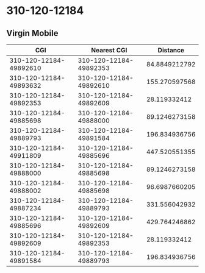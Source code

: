 # 310-120-12184
## Virgin Mobile


| CGI | Nearest CGI | Distance |
|-----|-------------|----------|
| 310-120-12184-49892610 | 310-120-12184-49892353 | 84.8849212792 |
| 310-120-12184-49893632 | 310-120-12184-49892610 | 155.270597568 |
| 310-120-12184-49892353 | 310-120-12184-49892609 | 28.119332412 |
| 310-120-12184-49885698 | 310-120-12184-49888000 | 89.1246273158 |
| 310-120-12184-49889793 | 310-120-12184-49891584 | 196.834936756 |
| 310-120-12184-49911809 | 310-120-12184-49885696 | 447.520551355 |
| 310-120-12184-49888000 | 310-120-12184-49885698 | 89.1246273158 |
| 310-120-12184-49888002 | 310-120-12184-49885698 | 96.6987660205 |
| 310-120-12184-49887234 | 310-120-12184-49889793 | 331.556042932 |
| 310-120-12184-49885696 | 310-120-12184-49892609 | 429.764246862 |
| 310-120-12184-49892609 | 310-120-12184-49892353 | 28.119332412 |
| 310-120-12184-49891584 | 310-120-12184-49889793 | 196.834936756 |

